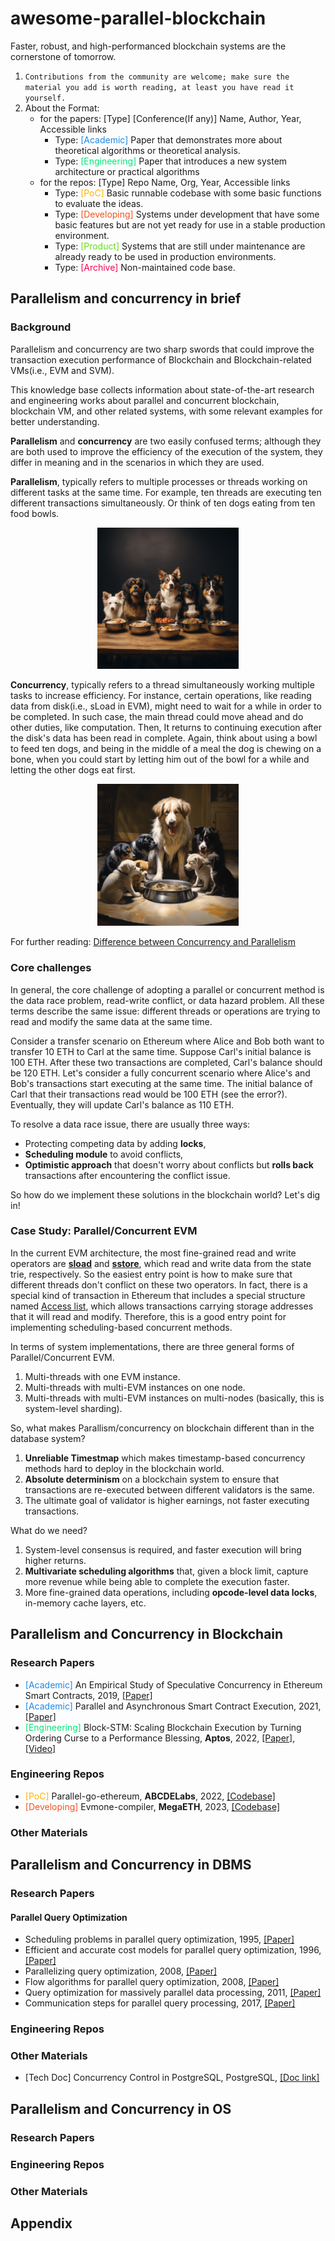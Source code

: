 # awesome-parallel-blockchain
Faster, robust, and high-performanced blockchain systems are the cornerstone of tomorrow.

1. `Contributions from the community are welcome; make sure the material you add is worth reading, at least you have read it yourself.`
2. About the Format:
    - for the papers: [Type] [Conference(If any)] Name, Author, Year, Accessible links
        - Type: <font color=#1E88E5>[Academic]</font> Paper that demonstrates more about theoretical algorithms or theoretical analysis.
        - Type: <font color=#00E676>[Engineering]</font> Paper that introduces a new system architecture or practical algorithms
    - for the repos: [Type] Repo Name, Org, Year, Accessible links
        - Type: <font color=#FFB300>[PoC]</font> Basic runnable codebase with some basic functions to evaluate the ideas. 
        - Type: <font color=#F4511E>[Developing]</font> Systems under development that have some basic features but are not yet ready for use in a stable production environment.
        - Type: <font color=#64DD17>[Product]</font> Systems that are still under maintenance are already ready to be used in production environments.
        - Type: <font color=#F50057>[Archive]</font> Non-maintained code base.


## Parallelism and concurrency in brief
### Background
Parallelism and concurrency are two sharp swords that could improve the transaction execution performance of Blockchain and Blockchain-related VMs(i.e., EVM and SVM). 

This knowledge base collects information about state-of-the-art research and engineering works about parallel and concurrent blockchain, blockchain VM, and other related systems, with some relevant examples for better understanding.

**Parallelism** and **concurrency** are two easily confused terms; although they are both used to improve the efficiency of the execution of the system, they differ in meaning and in the scenarios in which they are used.

**Parallelism**, typically refers to multiple processes or threads working on different tasks at the same time. For example, ten threads are executing ten different transactions simultaneously. Or think of ten dogs eating from ten food bowls.

<div align="center"><img src="img/misc/parallel_dogs.png" width="45%">
</div>

**Concurrency**, typically refers to a thread simultaneously working multiple tasks to increase efficiency. For instance, certain operations, like reading data from disk(i.e., sLoad in EVM), might need to wait for a while in order to be completed. In such case, the main thread could move ahead and do other duties, like computation. Then, It returns to continuing execution after the disk's data has been read in complete. Again, think about using a bowl to feed ten dogs, and being in the middle of a meal the dog is chewing on a bone, when you could start by letting him out of the bowl for a while and letting the other dogs eat first.
<div align="center"><img src="img/misc/concurrent_dogs.png" width="45%">
</div>

For further reading: [Difference between Concurrency and Parallelism](https://www.geeksforgeeks.org/difference-between-concurrency-and-parallelism/)

### Core challenges

In general, the core challenge of adopting a parallel or concurrent method is the data race problem, read-write conflict, or data hazard problem. All these terms describe the same issue: different threads or operations are trying to read and modify the same data at the same time. 

Consider a transfer scenario on Ethereum where Alice and Bob both want to transfer 10 ETH to Carl at the same time. Suppose Carl's initial balance is 100 ETH. After these two transactions are completed, Carl's balance should be 120 ETH. Let's consider a fully concurrent scenario where Alice's and Bob's transactions start executing at the same time. The initial balance of Carl that their transactions read would be 100 ETH (see the error?). Eventually, they will update Carl's balance as 110 ETH.

To resolve a data race issue, there are usually three ways:
- Protecting competing data by adding **locks**,
- **Scheduling module** to avoid conflicts,
- **Optimistic approach** that doesn't worry about conflicts but **rolls back** transactions after encountering the conflict issue.

So how do we implement these solutions in the blockchain world? Let's dig in!

### Case Study: Parallel/Concurrent EVM

In the current EVM architecture, the most fine-grained read and write operators are **[sload](https://github.com/ethereum/go-ethereum/blob/81fd1b3cf9c4c4c9f0e06f8bdcbaa8b29c81b052/core/vm/instructions.go#L515-L521)** and **[sstore](https://github.com/ethereum/go-ethereum/blob/81fd1b3cf9c4c4c9f0e06f8bdcbaa8b29c81b052/core/vm/instructions.go#L523-L531)**, which read and write data from the state trie, respectively. So the easiest entry point is how to make sure that different threads don't conflict on these two operators. In fact, there is a special kind of transaction in Ethereum that includes a special structure named [Access list](https://eips.ethereum.org/EIPS/eip-2930), which allows transactions carrying storage addresses that it will read and modify. Therefore, this is a good entry point for implementing scheduling-based concurrent methods.

In terms of system implementations, there are three general forms of Parallel/Concurrent EVM.

1. Multi-threads with one EVM instance.
2. Multi-threads with multi-EVM instances on one node.
3. Multi-threads with multi-EVM instances on multi-nodes (basically, this is system-level sharding).

So, what makes Parallism/concurrency on blockchain different than in the database system?
1. **Unreliable Timestmap** which makes timestamp-based concurrency methods hard to deploy in the blockchain world.
2. **Absolute determinism** on a blockchain system to ensure that transactions are re-executed between different validators is the same.
3. The ultimate goal of validator is higher earnings, not faster executing transactions.

What do we need?
1. System-level consensus is required, and faster execution will bring higher returns.
2. **Multivariate scheduling algorithms** that, given a block limit, capture more revenue while being able to complete the execution faster.
3. More fine-grained data operations, including **opcode-level data locks**, in-memory cache layers, etc.

## Parallelism and Concurrency in Blockchain

### Research Papers
- <font color=#1E88E5>[Academic]</font> An Empirical Study of Speculative Concurrency in Ethereum
Smart Contracts, 2019, [[Paper]](https://arxiv.org/pdf/1901.01376.pdf)
- <font color=#1E88E5>[Academic]</font> Parallel and Asynchronous Smart Contract Execution, 2021, [[Paper]](https://ieeexplore.ieee.org/document/9477197)
- <font color=#00E676>[Engineering]</font> Block-STM: Scaling Blockchain Execution by Turning Ordering Curse to a Performance Blessing, **Aptos**, 2022, [[Paper]](https://arxiv.org/abs/2203.06871), [[Video]](https://www.youtube.com/watch?v=fK_V9Z1q10U)

### Engineering Repos
- <font color=#FFB300>[PoC]</font> Parallel-go-ethereum, **ABCDELabs**, 2022, [[Codebase]](https://github.com/ABCDELabs/parallel-go-ethereum)
- <font color=#F4511E>[Developing]</font> Evmone-compiler, **MegaETH**, 2023, [[Codebase]](https://github.com/megaeth-labs/evmone-compiler)

### Other Materials

## Parallelism and Concurrency in DBMS

### Research Papers
#### Parallel Query Optimization
- Scheduling problems in parallel query optimization, 1995, [[Paper]](https://dl.acm.org/doi/pdf/10.1145/212433.212471)
- Efficient and accurate cost models for parallel query optimization, 1996, [[Paper]](https://dl.acm.org/doi/pdf/10.1145/237661.237707)
- Parallelizing query optimization, 2008, [[Paper]](http://www.vldb.org/pvldb/vol1/1453882.pdf)
- Flow algorithms for parallel query optimization, 2008, [[Paper]](https://ieeexplore.ieee.org/iel5/4492792/4497384/04497484.pdf?casa_token=HMsG6W9-6DgAAAAA:pSTUpQDjcZj6cTrk-KuaCI2U8drRyp9ExlMNA_nYRvdkjMTICoLs3qVu6p4fe2Hsikfdb8SCN5A)
- Query optimization for massively parallel data processing, 2011, [[Paper]](https://dl.acm.org/doi/pdf/10.1145/2038916.2038928?casa_token=1w8xkLfre-EAAAAA:nnTDmTDFPM5LDd9vO4z3jDP0VZM8Benf_NOhPBGD7h_wPr4KxY640w_Tj6XCC6oHV7PormnT0aEtJFE)
- Communication steps for parallel query processing, 2017, [[Paper]](https://dl.acm.org/doi/pdf/10.1145/3125644)

### Engineering Repos

### Other Materials
- [Tech Doc] Concurrency Control in PostgreSQL, PostgreSQL, [[Doc link]](https://www.postgresql.org/docs/current/transaction-iso.html)

## Parallelism and Concurrency in OS

### Research Papers
### Engineering Repos
### Other Materials

## Appendix

